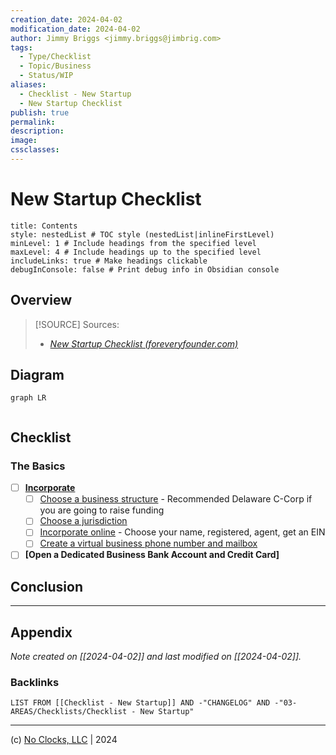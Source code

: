 ```yaml
---
creation_date: 2024-04-02
modification_date: 2024-04-02
author: Jimmy Briggs <jimmy.briggs@jimbrig.com>
tags:
  - Type/Checklist
  - Topic/Business
  - Status/WIP
aliases:
  - Checklist - New Startup
  - New Startup Checklist
publish: true
permalink:
description:
image:
cssclasses:
---
```


# New Startup Checklist

```table-of-contents
title: Contents 
style: nestedList # TOC style (nestedList|inlineFirstLevel)
minLevel: 1 # Include headings from the specified level
maxLevel: 4 # Include headings up to the specified level
includeLinks: true # Make headings clickable
debugInConsole: false # Print debug info in Obsidian console
```

## Overview

> [!SOURCE] Sources:
> - *[New Startup Checklist (foreveryfounder.com)](https://foreveryfounder.com/new-startup-checklist)*

## Diagram

```mermaid
graph LR
  
```

## Checklist

### The Basics

- [ ] **[Incorporate](https://foreveryfounder.com/incorporation)**
	- [ ] [Choose a business structure](https://foreveryfounder.com/incorporation#block-ce91b565dae748f5ad1f4aabcba4aa3b) - Recommended Delaware C-Corp if you are going to raise funding
	- [ ] [Choose a jurisdiction](https://foreveryfounder.com/incorporation#block-9d3ddbdb41b34c159a109e8cedca1ff1)
	- [ ] [Incorporate online](https://foreveryfounder.com/incorporation#block-86e8b620b3e14d80b41ff1a716a1b418) - Choose your name, registered, agent, get an EIN
	- [ ] [Create a virtual business phone number and mailbox](https://foreveryfounder.com/incorporation#block-6effaddcff7848198d8bbe99ad1ef68c)
- [ ] **[Open a Dedicated Business Bank Account and Credit Card]**

## Conclusion

***

## Appendix

*Note created on [[2024-04-02]] and last modified on [[2024-04-02]].*

### Backlinks

```dataview
LIST FROM [[Checklist - New Startup]] AND -"CHANGELOG" AND -"03-AREAS/Checklists/Checklist - New Startup"
```

***

(c) [No Clocks, LLC](https://github.com/noclocks) | 2024
